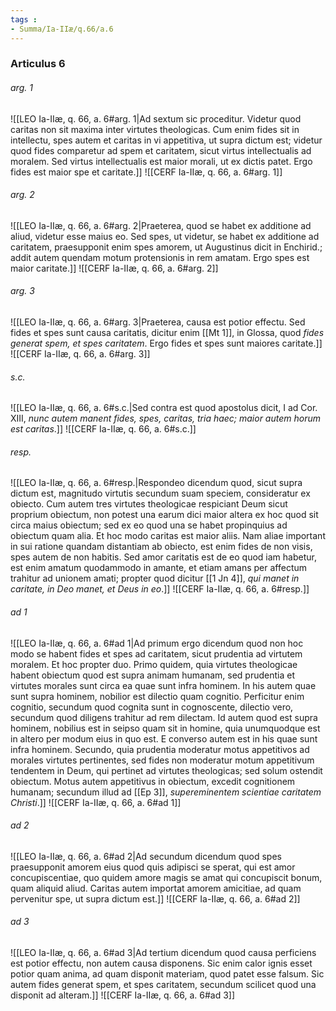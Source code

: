 ```yaml
---
tags : 
- Summa/Ia-IIæ/q.66/a.6
---
```


### Articulus 6

###### arg. 1
![[LEO Ia-IIæ, q. 66, a. 6#arg. 1|Ad sextum sic proceditur. Videtur quod caritas non sit maxima inter virtutes theologicas. Cum enim fides sit in intellectu, spes autem et caritas in vi appetitiva, ut supra dictum est; videtur quod fides comparetur ad spem et caritatem, sicut virtus intellectualis ad moralem. Sed virtus intellectualis est maior morali, ut ex dictis patet. Ergo fides est maior spe et caritate.]]
![[CERF Ia-IIæ, q. 66, a. 6#arg. 1]]

###### arg. 2
![[LEO Ia-IIæ, q. 66, a. 6#arg. 2|Praeterea, quod se habet ex additione ad aliud, videtur esse maius eo. Sed spes, ut videtur, se habet ex additione ad caritatem, praesupponit enim spes amorem, ut Augustinus dicit in Enchirid.; addit autem quendam motum protensionis in rem amatam. Ergo spes est maior caritate.]]
![[CERF Ia-IIæ, q. 66, a. 6#arg. 2]]

###### arg. 3
![[LEO Ia-IIæ, q. 66, a. 6#arg. 3|Praeterea, causa est potior effectu. Sed fides et spes sunt causa caritatis, dicitur enim [[Mt 1]], in Glossa, quod *fides generat spem, et spes caritatem*. Ergo fides et spes sunt maiores caritate.]]
![[CERF Ia-IIæ, q. 66, a. 6#arg. 3]]

###### s.c.
![[LEO Ia-IIæ, q. 66, a. 6#s.c.|Sed contra est quod apostolus dicit, I ad Cor. XIII, *nunc autem manent fides, spes, caritas, tria haec; maior autem horum est caritas*.]]
![[CERF Ia-IIæ, q. 66, a. 6#s.c.]]

###### resp.
![[LEO Ia-IIæ, q. 66, a. 6#resp.|Respondeo dicendum quod, sicut supra dictum est, magnitudo virtutis secundum suam speciem, consideratur ex obiecto. Cum autem tres virtutes theologicae respiciant Deum sicut proprium obiectum, non potest una earum dici maior altera ex hoc quod sit circa maius obiectum; sed ex eo quod una se habet propinquius ad obiectum quam alia. Et hoc modo caritas est maior aliis. Nam aliae important in sui ratione quandam distantiam ab obiecto, est enim fides de non visis, spes autem de non habitis. Sed amor caritatis est de eo quod iam habetur, est enim amatum quodammodo in amante, et etiam amans per affectum trahitur ad unionem amati; propter quod dicitur [[1 Jn 4]], *qui manet in caritate, in Deo manet, et Deus in eo*.]]
![[CERF Ia-IIæ, q. 66, a. 6#resp.]]

###### ad 1
![[LEO Ia-IIæ, q. 66, a. 6#ad 1|Ad primum ergo dicendum quod non hoc modo se habent fides et spes ad caritatem, sicut prudentia ad virtutem moralem. Et hoc propter duo. Primo quidem, quia virtutes theologicae habent obiectum quod est supra animam humanam, sed prudentia et virtutes morales sunt circa ea quae sunt infra hominem. In his autem quae sunt supra hominem, nobilior est dilectio quam cognitio. Perficitur enim cognitio, secundum quod cognita sunt in cognoscente, dilectio vero, secundum quod diligens trahitur ad rem dilectam. Id autem quod est supra hominem, nobilius est in seipso quam sit in homine, quia unumquodque est in altero per modum eius in quo est. E converso autem est in his quae sunt infra hominem. Secundo, quia prudentia moderatur motus appetitivos ad morales virtutes pertinentes, sed fides non moderatur motum appetitivum tendentem in Deum, qui pertinet ad virtutes theologicas; sed solum ostendit obiectum. Motus autem appetitivus in obiectum, excedit cognitionem humanam; secundum illud ad [[Ep 3]], *supereminentem scientiae caritatem Christi*.]]
![[CERF Ia-IIæ, q. 66, a. 6#ad 1]]

###### ad 2
![[LEO Ia-IIæ, q. 66, a. 6#ad 2|Ad secundum dicendum quod spes praesupponit amorem eius quod quis adipisci se sperat, qui est amor concupiscentiae, quo quidem amore magis se amat qui concupiscit bonum, quam aliquid aliud. Caritas autem importat amorem amicitiae, ad quam pervenitur spe, ut supra dictum est.]]
![[CERF Ia-IIæ, q. 66, a. 6#ad 2]]

###### ad 3
![[LEO Ia-IIæ, q. 66, a. 6#ad 3|Ad tertium dicendum quod causa perficiens est potior effectu, non autem causa disponens. Sic enim calor ignis esset potior quam anima, ad quam disponit materiam, quod patet esse falsum. Sic autem fides generat spem, et spes caritatem, secundum scilicet quod una disponit ad alteram.]]
![[CERF Ia-IIæ, q. 66, a. 6#ad 3]]

